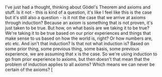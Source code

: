 I've just had a thought, thinking about Gödel's Theorem and axioms and stuff.
Is it not - this is kind of a question, it's like I feel like this is the case but it's
still also a question - is it not the case that we arrive at axioms through induction?
Because an axiom is something that is not proven, it's just taken to be true.
But how, on what basis are we taking it to be true?
We're taking it to be true based on our prior experiences and things that make sense to
us based on how the world is, right?
Or how numbers are, etc etc.
And isn't that induction?
Is that not what induction is?
Based on some prior thing, some previous thing, some basis, some previous experience, we are
assuming that x is the case.
So we're using induction to go from prior experience to axioms, but then doesn't that
mean that the problem of induction applies to all axioms?
Which means we can never be certain of the axioms?
[
